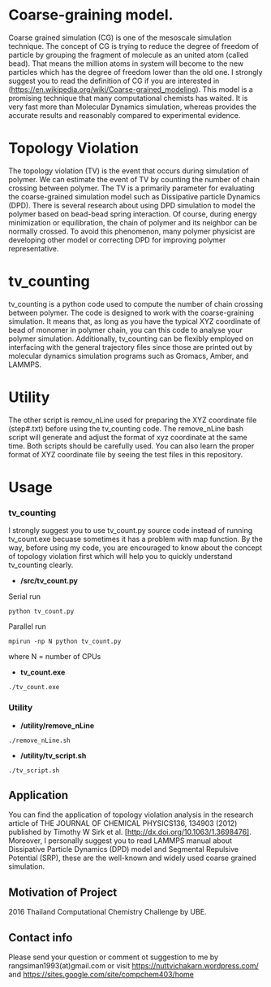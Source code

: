 # Coarse-graining model.
Coarse grained simulation (CG) is one of the mesoscale simulation technique. The concept of CG is trying to reduce the degree of freedom of particle by grouping the fragment of molecule as an united atom (called bead). That means the million atoms in system will become to the new particles which has the degree of freedom lower than the old one. I strongly suggest you to read the definition of CG if you are interested in (https://en.wikipedia.org/wiki/Coarse-grained_modeling). This model is a promising technique that many computational chemists has waited. It is very fast more than Molecular Dynamics simulation, whereas provides the accurate results and reasonably compared to experimental evidence.

# Topology Violation
The topology violation (TV) is the event that occurs during simulation of polymer. We can estimate the event of TV by counting the number of chain crossing between polymer. The TV is a primarily parameter for evaluating the coarse-grained simulation model such as Dissipative particle Dynamics (DPD). There is several research about using DPD simulation to model the polymer based on bead-bead spring interaction. Of course, during energy minimization or equilibration, the chain of polymer and its neighbor can be normally crossed. To avoid this phenomenon, many polymer physicist are developing other model or correcting DPD for improving polymer representative.

# tv_counting
tv_counting is a python code used to compute the number of chain crossing between polymer. The code is designed to work with the coarse-graining simulation. It means that, as long as you have the typical XYZ coordinate of bead of monomer in polymer chain, you can this code to analyse your polymer simulation. Additionally, tv_counting can be flexibly employed on interfacing with the general trajectory files since those are printed out by molecular dynamics simulation programs such as Gromacs, Amber, and LAMMPS. 

# Utility
The other script is remov_nLine used for preparing the XYZ coordinate file (step#.txt) before using the tv_counting code. The remove_nLine bash script will generate and adjust the format of xyz coordinate at the same time. Both scripts should be carefully used. You can also learn the proper format of XYZ coordinate file by seeing the test files in this repository.

# Usage
### tv_counting
I strongly suggest you to use tv_count.py source code instead of running tv_count.exe becuase sometimes it has a problem with map function. By the way, before using my code, you are encouraged to know about the concept of topology violation first which will help you to quickly understand tv_counting clearly. </br>
* **/src/tv_count.py**

Serial run
```
python tv_count.py
```
Parallel run
```
mpirun -np N python tv_count.py
```
where N = number of CPUs

* **tv_count.exe**
```
./tv_count.exe
```

### Utility

* **/utility/remove_nLine**
```
./remove_nLine.sh
```

* **/utility/tv_script.sh**
```
./tv_script.sh
```

## Application
You can find the application of topology violation analysis in the research article of THE JOURNAL OF CHEMICAL PHYSICS136, 134903 (2012) published by Timothy W Sirk et al. [http://dx.doi.org/10.1063/1.3698476]. Moreover, I personally suggest you to read LAMMPS manual about Dissipative Particle Dynamics (DPD) model and Segmental Repulsive Potential (SRP), these are the well-known and widely used coarse grained simulation.

## Motivation of Project
2016 Thailand Computational Chemistry Challenge by UBE.

## Contact info
Please send your question or comment ot suggestion to me by rangsiman1993(at)gmail.com or visit https://nuttvichakarn.wordpress.com/ and https://sites.google.com/site/compchem403/home
